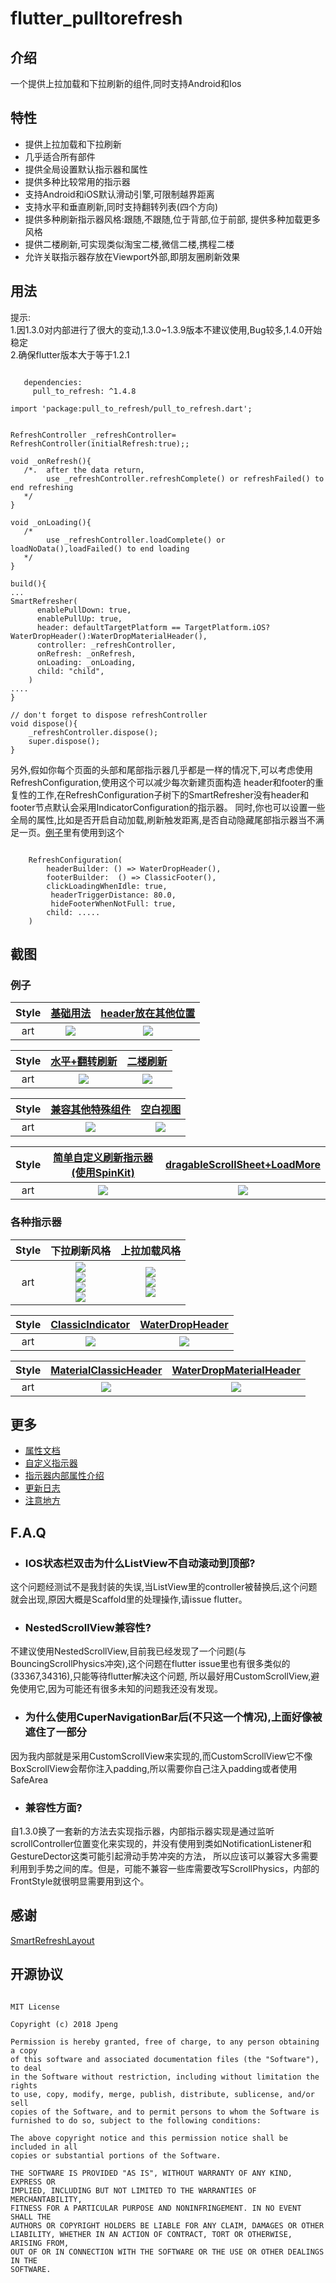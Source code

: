 # flutter_pulltorefresh

## 介绍
一个提供上拉加载和下拉刷新的组件,同时支持Android和Ios

## 特性
* 提供上拉加载和下拉刷新
* 几乎适合所有部件
* 提供全局设置默认指示器和属性
* 提供多种比较常用的指示器
* 支持Android和iOS默认滑动引擎,可限制越界距离
* 支持水平和垂直刷新,同时支持翻转列表(四个方向)
* 提供多种刷新指示器风格:跟随,不跟随,位于背部,位于前部, 提供多种加载更多风格
* 提供二楼刷新,可实现类似淘宝二楼,微信二楼,携程二楼
* 允许关联指示器存放在Viewport外部,即朋友圈刷新效果

## 用法
提示:<br>
1.因1.3.0对内部进行了很大的变动,1.3.0~1.3.9版本不建议使用,Bug较多,1.4.0开始稳定<br>
2.确保flutter版本大于等于1.2.1

```

   dependencies:
     pull_to_refresh: ^1.4.8

```

```
import 'package:pull_to_refresh/pull_to_refresh.dart';


RefreshController _refreshController= RefreshController(initialRefresh:true);;

void _onRefresh(){
   /*.  after the data return,
        use _refreshController.refreshComplete() or refreshFailed() to end refreshing
   */
}

void _onLoading(){
   /*
        use _refreshController.loadComplete() or loadNoData(),loadFailed() to end loading
   */
}

build(){
...
SmartRefresher(
      enablePullDown: true,
      enablePullUp: true,
      header: defaultTargetPlatform == TargetPlatform.iOS?WaterDropHeader():WaterDropMaterialHeader(),
      controller: _refreshController,
      onRefresh: _onRefresh,
      onLoading: _onLoading,
      child: "child",
    )
....
}

// don't forget to dispose refreshController
void dispose(){
    _refreshController.dispose();
    super.dispose();
}

```


另外,假如你每个页面的头部和尾部指示器几乎都是一样的情况下,可以考虑使用RefreshConfiguration,使用这个可以减少每次新建页面构造
header和footer的重复性的工作,在RefreshConfiguration子树下的SmartRefresher没有header和footer节点默认会采用IndicatorConfiguration的指示器。
同时,你也可以设置一些全局的属性,比如是否开启自动加载,刷新触发距离,是否自动隐藏尾部指示器当不满足一页。[例子](https://github.com/peng8350/flutter_pulltorefresh/blob/master/example/lib/ui/MainActivity.dart)里有使用到这个

```

    RefreshConfiguration(
        headerBuilder: () => WaterDropHeader(),
        footerBuilder:  () => ClassicFooter(),
        clickLoadingWhenIdle: true,
         headerTriggerDistance: 80.0,
         hideFooterWhenNotFull: true,
        child: .....
    )

```

## 截图
### 例子
|Style| [基础用法](example/lib/ui/example/useStage/basic.dart) | [header放在其他位置](example/lib/ui/example/useStage/link_header_example.dart) |
|:---:|:---:|:---:|
|art| ![](arts/example1.gif) | ![](arts/example2.gif) |

|Style| [水平+翻转刷新](example/lib/ui/example/useStage/horizontal+reverse.dart) | [二楼刷新](example/lib/ui/example/useStage/twolevel_refresh.dart) |
|:---:|:---:|:---:|
|art| ![](arts/example3.gif) | ![](arts/example4.gif) |

|Style| [兼容其他特殊组件](example/lib/ui/example/otherwidget) |  [空白视图](example/lib/ui/example/useStage/empty_view.dart) |
|:---:|:---:|:---:|
|art| ![](arts/example5.gif) | ![](arts/example6.gif) |

|Style| [简单自定义刷新指示器(使用SpinKit)](example/lib/ui/example/useStage/custom_header.dart)| [dragableScrollSheet+LoadMore](example/lib/ui/example/otherwidget/draggable_bottomsheet_loadmore.dart)|
|:---:|:---:|:---:|
|art| ![](arts/example7.gif) | ![](arts/example8.gif) |

### 各种指示器

|Style| 下拉刷新风格 | 上拉加载风格 |
|:---:|:---:|:---:|
|art| ![](example/images/refreshstyle1.gif)<br>![](example/images/refreshstyle2.gif)<br>![](example/images/refreshstyle3.gif)<br>![](example/images/refreshstyle4.gif) | ![](example/images/loadstyle1.gif)<br>![](example/images/loadstyle2.gif)<br>![](example/images/loadstyle3.gif) |

|Style| [ClassicIndicator](https://github.com/peng8350/flutter_pulltorefresh/blob/master/lib/src/indicator/classic_indicator.dart) | [WaterDropHeader](https://github.com/peng8350/flutter_pulltorefresh/blob/master/lib/src/indicator/waterdrop_header.dart) |
|:---:|:---:|:---:|
|art| ![](example/images/classical_follow.gif) | ![](example/images/warterdrop.gif) |

|Style| [MaterialClassicHeader](https://github.com/peng8350/flutter_pulltorefresh/blob/master/lib/src/indicator/material_indicator.dart) | [WaterDropMaterialHeader](https://github.com/peng8350/flutter_pulltorefresh/blob/master/lib/src/indicator/material_indicator.dart) |
|:---:|:---:|:---:|
|art| ![](example/images/material_classic.gif) | ![](example/images/material_waterdrop.gif) |



## 更多
- [属性文档](refresher_controller.md)
- [自定义指示器](custom_indicator.md)
- [指示器内部属性介绍](indicator_attribute.md)
- [更新日志](CHANGELOG.md)
- [注意地方](notice.md)

## F.A.Q
* <h3>IOS状态栏双击为什么ListView不自动滚动到顶部?</h3>
这个问题经测试不是我封装的失误,当ListView里的controller被替换后,这个问题就会出现,原因大概是Scaffold里的处理操作,请issue flutter。

* <h3>NestedScrollView兼容性?</h3>
不建议使用NestedScrollView,目前我已经发现了一个问题(与BouncingScrollPhysics冲突),这个问题在flutter issue里也有很多类似的(33367,34316),只能等待flutter解决这个问题,
所以最好用CustomScrollView,避免使用它,因为可能还有很多未知的问题我还没有发现。

* <h3>为什么使用CuperNavigationBar后(不只这一个情况),上面好像被遮住了一部分</h3>
因为我内部就是采用CustomScrollView来实现的,而CustomScrollView它不像BoxScrollView会帮你注入padding,所以需要你自己注入padding或者使用SafeArea

* <h3>兼容性方面?</h3>
自1.3.0换了一套新的方法去实现指示器，内部指示器实现是通过监听scrollController位置变化来实现的，并没有使用到类如NotificationListener和GestureDector这类可能引起滑动手势冲突的方法，
所以应该可以兼容大多需要利用到手势之间的库。但是，可能不兼容一些库需要改写ScrollPhysics，内部的FrontStyle就很明显需要用到这个。

## 感谢

[SmartRefreshLayout](https://github.com/scwang90/SmartRefreshLayout)


## 开源协议

```

MIT License

Copyright (c) 2018 Jpeng

Permission is hereby granted, free of charge, to any person obtaining a copy
of this software and associated documentation files (the "Software"), to deal
in the Software without restriction, including without limitation the rights
to use, copy, modify, merge, publish, distribute, sublicense, and/or sell
copies of the Software, and to permit persons to whom the Software is
furnished to do so, subject to the following conditions:

The above copyright notice and this permission notice shall be included in all
copies or substantial portions of the Software.

THE SOFTWARE IS PROVIDED "AS IS", WITHOUT WARRANTY OF ANY KIND, EXPRESS OR
IMPLIED, INCLUDING BUT NOT LIMITED TO THE WARRANTIES OF MERCHANTABILITY,
FITNESS FOR A PARTICULAR PURPOSE AND NONINFRINGEMENT. IN NO EVENT SHALL THE
AUTHORS OR COPYRIGHT HOLDERS BE LIABLE FOR ANY CLAIM, DAMAGES OR OTHER
LIABILITY, WHETHER IN AN ACTION OF CONTRACT, TORT OR OTHERWISE, ARISING FROM,
OUT OF OR IN CONNECTION WITH THE SOFTWARE OR THE USE OR OTHER DEALINGS IN THE
SOFTWARE.


 ```